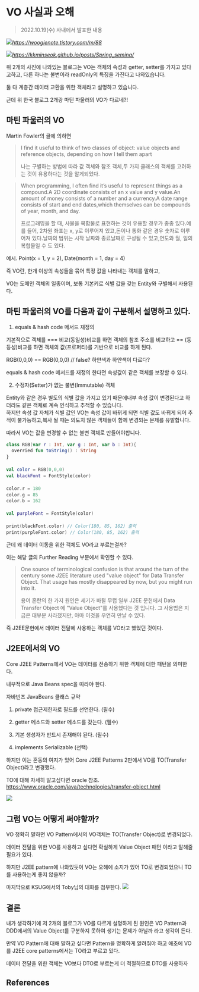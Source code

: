 # VO 사실과 오해
> 2022.10.19(수) 사내에서 발표한 내용

![](img/VO사실과_오해_img_1.png)*https://woogienote.tistory.com/m/88*



![](img/VO사실과_오해_img_2.png)*https://kkminseok.github.io/posts/Spring_semina/*
 

위 2개의 사진에 나와있는 블로그는 VO는 객체의 속성과 getter, setter를 가지고 있다고하고, 다른 하나는 불변이라 readOnly의 특징을 가진다고 나와있습니다.

둘 다 계층간 데이터 교환을 위한 객체라고 설명하고 있습니다. 

근데 위 한국 블로그 2개랑 마틴 파울러의 VO가 다르네?!

## 마틴 파울러의 VO

Martin Fowler의 글에 의하면 

> I find it useful to think of two classes of object: value objects and reference objects, depending on how I tell them apart
>
> 나는 구별하는 방법에 따라 값 객체와 참조 객체,두 가지 클래스의 객체를 고려하는 것이 유용하다는 것을 알게되었다.

> When programming, I often find it’s useful to represent things as a compound.A 2D coordinate consists of an x value and y value.An amount of money consists of a number and a currency.A date range consists of start and end dates,which themselves can be compounds of year, month, and day.
>
>프로그래밍을 할 때, 사물을 복합물로 표현하는 것이 유용할 경우가 종종 있다.예를 들어, 2차원 좌표는 x, y로 이루어져 있고,돈이나 통화 같은 경우 숫자로 이루어져 있다.날짜의 범위는 시작 날짜와 종료날짜로 구성될 수 있고,연도와 월, 일의 복합물일 수 도 있다.

예시. Point(x = 1, y = 2), Date(month = 1, day = 4) 

즉 VO란, 한개 이상의 속성들을 묶어 특정 값을 나타내는 객체를 말하고, 

VO는 도메인 객체의 일종이며, 보통 기본키로 식별 값을 갖는 Entity와 구별해서 사용된다.

## 마틴 파울러의 VO를 다음과 같이 구분해서 설명하고 있다.

1. equals & hash code 메서드 재정의

기본적으로 객체를 === 비교(동일성)비교를 하면 객체의 참조 주소를 비교하고 == (동등성)비교를 하면 객체의 값(프로퍼티)를 기반으로 비교를 하게 된다.

RGB(0,0,0) == RGB(0,0,0) // false? 하얀색과 하얀색이 다르다?

equals & hash code 메서드를 재정의 한다면 속성값이 같은 객체를 보장할 수 있다.

2. 수정자(Setter)가 없는 불변(Immutable) 객체

Entity와 같은 경우 별도의 식별 값을 가지고 있기 때문에내부 속성 값이 변경된다고 하더라도 같은 객체로 계속 인식하고 추적할 수 있습니다.  
하지만 속성 값 자체가 식별 값인 VO는 속성 값이 바뀌게 되면 식별 값도 바뀌게 되어 추적이 불가능하고,복사 될 때는 의도치 않은 객체들이 함께 변경되는 문제를 유발합니다.

따라서 VO는 값을 변경할 수 없는 불변 객체로 만들어야합니다.

```kotlin
class RGB(var r : Int, var g : Int, var b : Int){
  overried fun toString() : String
}

val color = RGB(0,0,0)
val blackFont = FontStyle(color)

color.r = 180
color.g = 85
color.b = 162

val purpleFont = FontStyle(color)

print(blackFont.color) // Color(180, 85, 162) 출력
print(purpleFont.color) // Color(180, 85, 162) 출력
```

근데 왜 데이터 이동을 위한 객체도 VO라고 부르는걸까?

이는 해당 글의 Further Reading 부분에서 확인할 수 있다.

> One source of terminological confusion is that around the turn of the century some J2EE literature used "value object" for Data Transfer Object. That usage has mostly disappeared by now, but you might run into it.
>
> 용어 혼란의 한 가지 원인은 세기가 바뀔 무렵 일부 J2EE 문헌에서 Data Transfer Object 에 "Value Object"를 사용했다는 것 입니다. 그 사용법은 지금은 대부분 사라졌지만, 아마 이것을 우연히 만날 수 있다.

즉 J2EE문헌에서 데이터 전달에 사용하는 객체를 VO라고 했었던 것이다.

## J2EE에서의 VO



Core J2EE Patterns에서 VO는 데이터를 전송하기 위한 객체에 대한 패턴을 의미한다.

내부적으로 Java Beans spec을 따라야 한다.

자바빈즈 JavaBeans 클래스 규약

1. private 접근제한자로 필드를 선언한다. (필수)

2. getter 메소드와 setter 메소드를 갖는다. (필수)

3. 기본 생성자가 반드시 존재해야 된다. (필수)

4. implements Serializable (선택)

하지만 이는 혼동의 여지가 있어 Core J2EE Patterns 2판에서 VO를 TO(Transfer Object)라고 변경했다.

TO에 대해 자세히 알고싶다면 oracle 참조. https://www.oracle.com/java/technologies/transfer-object.html 

![](img/VO사실과_오해_img_3.png)

## 그럼 VO는 어떻게 써야할까?

VO 정확히 말하면 VO Pattern에서의 VO객체는 TO(Transfer Object)로 변경되었다.

데이터 전달을 위한 VO를 사용하고 싶다면 확실하게 Value Object 패턴 이라고 말해줄 필요가 있다.

하지만 J2EE pattern에 나와있듯이 VO는 오해에 소지가 있어 TO로 변경되었으니 TO를 사용하는게 좋지 않을까?

마지막으로 KSUG에서의 Toby님의 대화를 첨부한다.
![](img/VO사실과_오해_img_4.png)

## 결론

내가 생각하기에 저 2개의 블로그가 VO를 다르게 설명하게 된 원인은 VO Pattern과 DDD에서의 Value Object를 구분하지 못하여 생기는 문제가 아닐까 라고 생각이 든다.

만약 VO Pattern에 대해 말하고 싶다면 Pattern을 명확하게 알려줘야 하고 애초에 VO를 J2EE core patterns에서는 TO라고 부르고 있다.

데이터 전달을 위한 객체는 VO보다 DTO로 부르는게 더 적절하므로 DTO를 사용하자

## References
